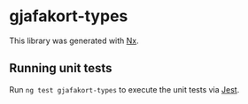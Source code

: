 # gjafakort-types

This library was generated with [Nx](https://nx.dev).

## Running unit tests

Run `ng test gjafakort-types` to execute the unit tests via [Jest](https://jestjs.io).
